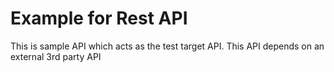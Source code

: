# Example for Rest API

This is sample API which acts as the test target API. This API depends on an external 3rd party API
